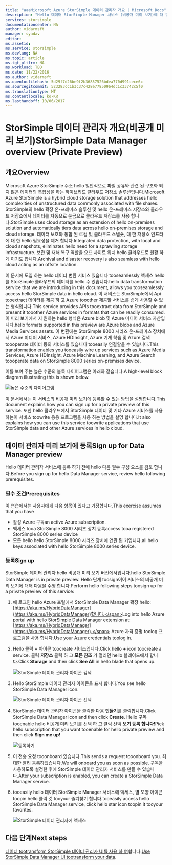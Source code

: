 ```yaml
---
title: "aaaMicrosoft Azure StorSimple 데이터 관리자 개요 | Microsoft Docs"
description: "Hello 데이터 StorSimple Manager 서비스 (비공개 미리 보기)에 대 한 개요를 제공합니다."
services: storsimple
documentationcenter: NA
author: vidarmsft
manager: syadav
editor: 
ms.assetid: 
ms.service: storsimple
ms.devlang: NA
ms.topic: article
ms.tgt_pltfrm: NA
ms.workload: TBD
ms.date: 11/22/2016
ms.author: vidarmsft
ms.openlocfilehash: 5d29f7d26be9f2b36857526bdea770d991cece6c
ms.sourcegitcommit: 523283cc1b3c37c428e77850964dc1c33742c5f0
ms.translationtype: MT
ms.contentlocale: ko-KR
ms.lasthandoff: 10/06/2017
---
```

# <a name="storsimple-data-manager-overview-private-preview"></a><span data-ttu-id="bc8eb-103">StorSimple 데이터 관리자 개요(비공개 미리 보기)</span><span class="sxs-lookup"><span data-stu-id="bc8eb-103">StorSimple Data Manager overview (Private Preview)</span></span>

## <a name="overview"></a><span data-ttu-id="bc8eb-104">개요</span><span class="sxs-lookup"><span data-stu-id="bc8eb-104">Overview</span></span>

<span data-ttu-id="bc8eb-105">Microsoft Azure StorSimple 주소 hello 일반적으로 파일 공유와 관련 된 구조화 되지 않은 데이터의 복잡성을 하는 하이브리드 클라우드 저장소 솔루션입니다.</span><span class="sxs-lookup"><span data-stu-id="bc8eb-105">Microsoft Azure StorSimple is a hybrid cloud storage solution that addresses hello complexities of unstructured data commonly associated with file shares.</span></span> <span data-ttu-id="bc8eb-106">StorSimple의 hello 확장 온-프레미스 솔루션 및 hello 온-프레미스 저장소와 클라우드 저장소에서 데이터를 자동으로 눈금으로 클라우드 저장소를 사용 합니다.</span><span class="sxs-lookup"><span data-stu-id="bc8eb-106">StorSimple uses cloud storage as an extension of hello on-premises solution and automatically tiers data across hello on-premises storage and cloud storage.</span></span> <span data-ttu-id="bc8eb-107">데이터 보호와 통합 된 로컬 및 클라우드 스냅숏, 대 한 저장소 인프라에 대 한 hello 필요성을 제거 합니다.</span><span class="sxs-lookup"><span data-stu-id="bc8eb-107">Integrated data protection, with local and cloud snapshots, eliminates hello need for a sprawling storage infrastructure.</span></span> <span data-ttu-id="bc8eb-108">보관 및 재해 복구 역할을 오프 사이트 위치 hello 클라우드로 원활 하 게 이기도 합니다.</span><span class="sxs-lookup"><span data-stu-id="bc8eb-108">Archival and disaster recovery is also seamless with hello cloud acting as an offsite location.</span></span>

<span data-ttu-id="bc8eb-109">이 문서에 도입 하는 hello 데이터 변환 서비스 있습니다 tooseamlessly 액세스 hello를 StorSimple 클라우드의 데이터를 hello 수 있습니다.</span><span class="sxs-lookup"><span data-stu-id="bc8eb-109">hello data transformation service that we are introducing in this document, allows you tooseamlessly access hello StorSimple data in hello cloud.</span></span> <span data-ttu-id="bc8eb-110">이 서비스는 StorSimple에서 Api tooextract 데이터를 제공 하 고 Azure tooother 제공할 서비스를 쉽게 사용할 수 있는 형식입니다.</span><span class="sxs-lookup"><span data-stu-id="bc8eb-110">This service provides APIs tooextract data from StorSimple and present it tooother Azure services in formats that can be readily consumed.</span></span> <span data-ttu-id="bc8eb-111">이 미리 보기에서 지 원하는 hello 형식은 Azure blob 및 Azure 미디어 서비스 자산입니다.</span><span class="sxs-lookup"><span data-stu-id="bc8eb-111">hello formats supported in this preview are Azure blobs and Azure Media Services assets.</span></span> <span data-ttu-id="bc8eb-112">이 변환에는 StorSimple 8000 시리즈 온-프레미스 장치에서 Azure 미디어 서비스, Azure HDInsight, Azure 기계 학습 및 Azure 검색 toooperate 데이터 등의 서비스를 있습니다 tooeasily 연결할을 수 있습니다.</span><span class="sxs-lookup"><span data-stu-id="bc8eb-112">This transformation enables you tooeasily wire up services such as Azure Media Services, Azure HDInsight, Azure Machine Learning, and Azure Search toooperate data on StorSimple 8000 series on-premises device.</span></span>

<span data-ttu-id="bc8eb-113">이를 보여 주는 높은 수준의 블록 다이어그램은 아래와 같습니다.</span><span class="sxs-lookup"><span data-stu-id="bc8eb-113">A high-level block diagram illustrating this is shown below.</span></span>

![높은 수준의 다이어그램](./media//storsimple-data-manager-overview/high-level-diagram.png)

<span data-ttu-id="bc8eb-115">이 문서에서는 이 서비스의 비공개 미리 보기에 등록할 수 있는 방법을 설명합니다.</span><span class="sxs-lookup"><span data-stu-id="bc8eb-115">This document explains how you can sign up for a private preview of this service.</span></span> <span data-ttu-id="bc8eb-116">또한 hello 클라우드에서 StorSimple 데이터 및 기타 Azure 서비스를 사용 하는이 서비스 toowrite 응용 프로그램을 사용 하는 방법을 설명 합니다.</span><span class="sxs-lookup"><span data-stu-id="bc8eb-116">It also explains how you can use this service toowrite applications that use StorSimple data and other Azure services in hello cloud.</span></span>

## <a name="sign-up-for-data-manager-preview"></a><span data-ttu-id="bc8eb-117">데이터 관리자 미리 보기에 등록</span><span class="sxs-lookup"><span data-stu-id="bc8eb-117">Sign up for Data Manager preview</span></span>
<span data-ttu-id="bc8eb-118">Hello 데이터 관리자 서비스에 등록 하기 전에 hello 다음 필수 구성 요소를 검토 합니다.</span><span class="sxs-lookup"><span data-stu-id="bc8eb-118">Before you sign up for hello Data Manager service, review hello following prerequisites.</span></span>

### <a name="prerequisites"></a><span data-ttu-id="bc8eb-119">필수 조건</span><span class="sxs-lookup"><span data-stu-id="bc8eb-119">Prerequisites</span></span>

<span data-ttu-id="bc8eb-120">이 연습에서는 사용자에게 다음 항목이 있다고 가정합니다.</span><span class="sxs-lookup"><span data-stu-id="bc8eb-120">This exercise assumes that you have</span></span>
* <span data-ttu-id="bc8eb-121">활성 Azure 구독</span><span class="sxs-lookup"><span data-stu-id="bc8eb-121">an active Azure subscription.</span></span>
* <span data-ttu-id="bc8eb-122">액세스 tooa StorSimple 8000 시리즈 장치 등록</span><span class="sxs-lookup"><span data-stu-id="bc8eb-122">access tooa registered StorSimple 8000 series device</span></span>
* <span data-ttu-id="bc8eb-123">모든 hello hello StorSimple 8000 시리즈 장치에 연관 된 키입니다.</span><span class="sxs-lookup"><span data-stu-id="bc8eb-123">all hello keys associated with hello StorSimple 8000 series device.</span></span>

### <a name="sign-up"></a><span data-ttu-id="bc8eb-124">등록</span><span class="sxs-lookup"><span data-stu-id="bc8eb-124">Sign up</span></span>

<span data-ttu-id="bc8eb-125">StorSimple 데이터 관리자 hello 비공개 미리 보기 버전에서입니다.</span><span class="sxs-lookup"><span data-stu-id="bc8eb-125">hello StorSimple Data Manager is in private preview.</span></span> <span data-ttu-id="bc8eb-126">Hello 단계 toosign이이 서비스의 비공개 미리 보기에 대해 다음을 수행 합니다.</span><span class="sxs-lookup"><span data-stu-id="bc8eb-126">Perform hello following steps toosign up for a private preview of this service:</span></span>

1.  <span data-ttu-id="bc8eb-127">에 로그인 hello Azure 포털에서 StorSimple Data Manager 확장 hello: [https://aka.ms/HybridDataManager](https://aka.ms/HybridDataManager)합니다.</span><span class="sxs-lookup"><span data-stu-id="bc8eb-127">Log into hello Azure portal with hello StorSimple Data Manager extension at: [https://aka.ms/HybridDataManager](https://aka.ms/HybridDataManager).</span></span> <span data-ttu-id="bc8eb-128">Azure 자격 증명 toolog 프로그램을 사용 합니다.</span><span class="sxs-lookup"><span data-stu-id="bc8eb-128">Use your Azure credentials toolog in.</span></span>

2.  <span data-ttu-id="bc8eb-129">Hello 클릭  **+**  아이콘 toocreate 서비스입니다.</span><span class="sxs-lookup"><span data-stu-id="bc8eb-129">Click hello **+** icon toocreate a service.</span></span> <span data-ttu-id="bc8eb-130">클릭 **저장소** 클릭 하 고 **모든 참조** 가 열리면 hello 블레이드에서 합니다.</span><span class="sxs-lookup"><span data-stu-id="bc8eb-130">Click **Storage** and then click **See All** in hello blade that opens up.</span></span>

    ![StorSimple 데이터 관리자 아이콘 검색](./media/storsimple-data-manager-overview/search-data-manager-icon.png)

3. <span data-ttu-id="bc8eb-132">Hello StorSimple 데이터 관리자 아이콘을 표시 합니다.</span><span class="sxs-lookup"><span data-stu-id="bc8eb-132">You see hello StorSimple Data Manager icon.</span></span>

    ![StorSimple 데이터 관리자 아이콘 선택](./media/storsimple-data-manager-overview/select-data-manager-icon.png)

4. <span data-ttu-id="bc8eb-134">StorSimple 데이터 관리자 아이콘을 클릭한 다음 **만들기**를 클릭합니다.</span><span class="sxs-lookup"><span data-stu-id="bc8eb-134">Click StorSimple Data Manager icon and then click **Create**.</span></span> <span data-ttu-id="bc8eb-135">Hello 구독 tooenable hello 비공개 미리 보기를 선택 하 고 클릭 선택 **보기 등록 합니다!**</span><span class="sxs-lookup"><span data-stu-id="bc8eb-135">Pick hello subscription that you want tooenable for hello private preview and then click **Sign me up!**</span></span>

    ![등록하기](./media/storsimple-data-manager-overview/sign-me-up.png)

5. <span data-ttu-id="bc8eb-137">이 전송 요청 tooonboard 있습니다.</span><span class="sxs-lookup"><span data-stu-id="bc8eb-137">This sends a request tooonboard you.</span></span> <span data-ttu-id="bc8eb-138">최대한 빨리 등록하겠습니다.</span><span class="sxs-lookup"><span data-stu-id="bc8eb-138">We will onboard you as soon as possible.</span></span> <span data-ttu-id="bc8eb-139">구독을 사용하도록 설정한 후에 StorSimple 데이터 관리자 서비스를 만들 수 있습니다.</span><span class="sxs-lookup"><span data-stu-id="bc8eb-139">After your subscription is enabled, you can create a StorSimple Data Manager service.</span></span>

6. <span data-ttu-id="bc8eb-140">tooeasily hello 데이터 StorSimple Manager 서비스에 액세스, 별 모양 아이콘 toopin hello 클릭 것 tooyour 즐겨찾기 합니다.</span><span class="sxs-lookup"><span data-stu-id="bc8eb-140">tooeasily access hello StorSimple Data Manager service, click hello star icon toopin it tooyour favorites.</span></span>

    ![StorSimple 데이터 관리자에 액세스](./media/storsimple-data-manager-overview/access-data-managers.png)


## <a name="next-steps"></a><span data-ttu-id="bc8eb-142">다음 단계</span><span class="sxs-lookup"><span data-stu-id="bc8eb-142">Next steps</span></span>

<span data-ttu-id="bc8eb-143">[데이터 tootransform StorSimple 데이터 관리자 UI를 사용 하 여](storsimple-data-manager-ui.md)합니다.</span><span class="sxs-lookup"><span data-stu-id="bc8eb-143">[Use StorSimple Data Manager UI tootransform your data](storsimple-data-manager-ui.md).</span></span>
